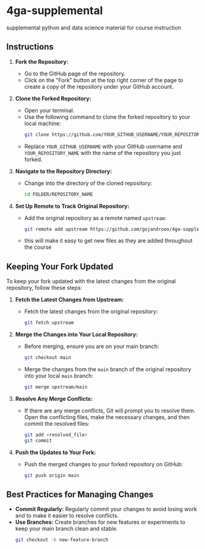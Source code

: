 # 4ga-supplemental
supplemental python and data science material for course instruction


## Instructions

1. **Fork the Repository:**
   - Go to the GitHub page of the repository.
   - Click on the "Fork" button at the top right corner of the page to create a copy of the repository under your GitHub account.

2. **Clone the Forked Repository:**
   - Open your terminal.
   - Use the following command to clone the forked repository to your local machine:
     ```bash
     git clone https://github.com/YOUR_GITHUB_USERNAME/YOUR_REPOSITORY_NAME.git
     ```
   - Replace `YOUR_GITHUB_USERNAME` with your GitHub username and `YOUR_REPOSITORY_NAME` with the name of the repository you just forked.

3. **Navigate to the Repository Directory:**
   - Change into the directory of the cloned repository:
     ```bash
     cd FOLDER/REPOSITORY_NAME
     ```

4. **Set Up Remote to Track Original Repository:**
   - Add the original repository as a remote named `upstream`:
     ```bash
     git remote add upstream https://github.com/gojandrooo/4ga-supplemental.git
     ```
    - this will make it easy to get new files as they are added throughout the course


## Keeping Your Fork Updated

To keep your fork updated with the latest changes from the original repository, follow these steps:

1. **Fetch the Latest Changes from Upstream:**
   - Fetch the latest changes from the original repository:
     ```bash
     git fetch upstream
     ```

2. **Merge the Changes into Your Local Repository:**
   - Before merging, ensure you are on your main branch:
     ```bash
     git checkout main
     ```
   - Merge the changes from the `main` branch of the original repository into your local `main` branch:
     ```bash
     git merge upstream/main
     ```

3. **Resolve Any Merge Conflicts:**
   - If there are any merge conflicts, Git will prompt you to resolve them. Open the conflicting files, make the necessary changes, and then commit the resolved files:
     ```bash
     git add <resolved_file>
     git commit
     ```

4. **Push the Updates to Your Fork:**
   - Push the merged changes to your forked repository on GitHub:
     ```bash
     git push origin main
     ```

## Best Practices for Managing Changes

- **Commit Regularly:** Regularly commit your changes to avoid losing work and to make it easier to resolve conflicts.
- **Use Branches:** Create branches for new features or experiments to keep your main branch clean and stable.
  ```bash
  git checkout -b new-feature-branch

